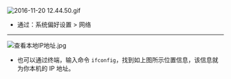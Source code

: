 
![2016-11-20 12.44.50.gif](https://openfilecdn.upupmo.com/upupmo-article/mac/basic/mac-system-3-show-ip-1.png)

- 通过：系统偏好设置 > 网络

------------------

![查看本地IP地址.jpg](mac-system-3-show-ip-2.png)

- 也可以通过终端，输入命令 `ifconfig`，找到如上图所示位置信息，该信息就为你本机的 IP 地址。